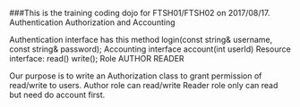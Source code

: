 ###This is the training coding dojo for FTSH01/FTSH02 on 2017/08/17.
Authentication Authorization and Accounting

Authentication interface has this method
       login(const string& username, const string& password);
Accounting interface
       account(int userId)
Resource interface:
       read()
       write();
Role
       AUTHOR
       READER

Our purpose is to write an Authorization class to grant permission of read/write to users.
Author role can read/write 
Reader role only can read but need do account first. 

